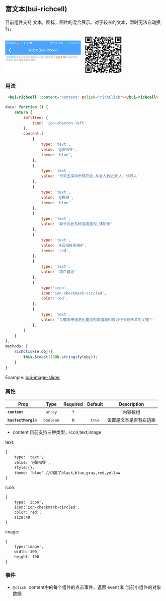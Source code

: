 ## 富文本(bui-richcell)
目前组件支持 文本，图标，图片的混合展示。对于较长的文本，暂时无法自动换行。

![](../assets/gif/richcell.png)&nbsp;&nbsp;&nbsp;<img src="../assets/qrcode/richcell.png" alt="" width="120px">

### 用法

```html
 <bui-richcell :content='content' @click="richClick"></bui-richcell>
```

```javascript
data: function () {
    return {
        leftItem: {
            icon: 'ion-chevron-left'
        },
        content:[
            {
                type: 'text',
                value: '@张指导',
                theme: 'blue',
            },
            {
                type: 'text',
                value: '今天去深圳市局开会,与会人数近30人，领导人'
            },
            {
                type: 'text',
                value: '@鲁琳',
                theme: 'blue'
            },
            {
                type: 'text',
                value: '局长对此系统高度重视,请加快'
            },
            {
                type: 'text',
                value: '#云指挥系统#',
                theme: 'red',
            },
            {
                type: 'text',
                value: '项目建设'
            },
            {
                type:'icon',
                icon:'ion-checkmark-circled',
                color:'red',
            },
            {
                type: 'text',
                value: '关键未来信息化建设的高度我们成为行业领头羊的关键！'
            },
        ]
    }
},
methods: {
    richClick(e,obj){
        this.$toast(JSON.stringify(obj));
    }
}
```
Example: [bui-image-slider](https://github.com/bingo-oss/bui-weex-sample/blob/master/src/views/example/richcell-demo.vue)

### 属性

| Prop | Type | Required | Default | Description |
| ---- |:----:|:---:|:-------:| :----------:|
| **`content `** | `array` | `Y` |  | 内容数组 |
| **`hasTextMargin `** | `boolean` | `N` | `true` | 设置是文本是否有右边距 |

* content 目前支持三种类型，icon,text,image

text: 

```
{
    type: 'text',
    value: '@张指导',
    style:{}, 
    theme: 'blue' //内置了black,blue,gray,red,yellow
}
```

icon:

```
{
    type: 'icon',
    icon:'ion-checkmark-circled',
    color:'red',
    size:48
}
```

image:

```
{
	type:'image',
	width: 100,
	height: 100
}
```

### 事件

* `@click`: content中的每个组件的点击事件，返回 event 和 当前小组件的对象数据